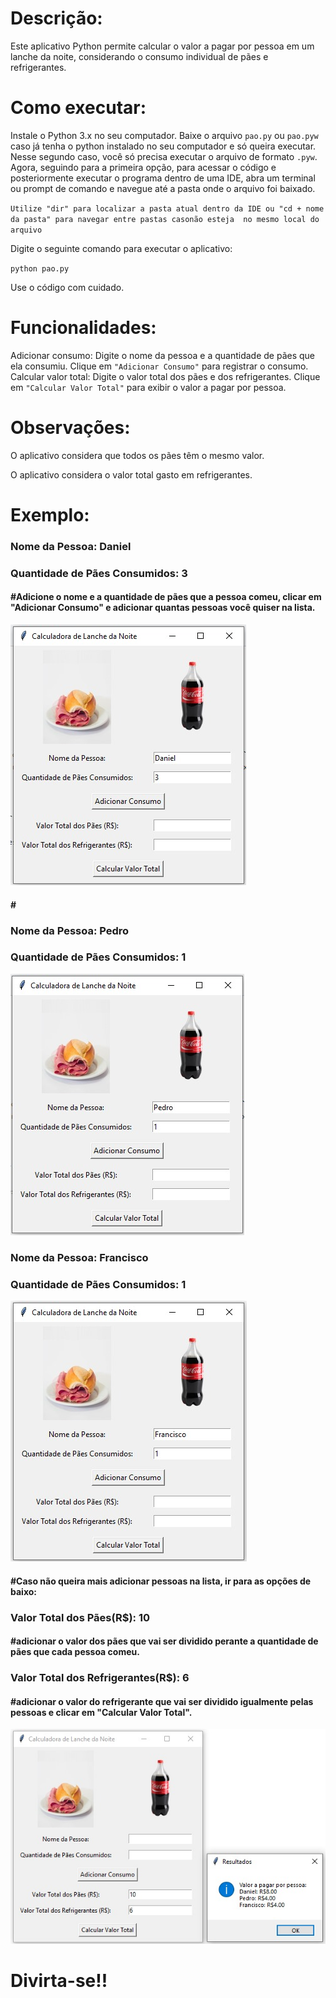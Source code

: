 # Descrição:

Este aplicativo Python permite calcular o valor a pagar por pessoa em um lanche da noite, considerando o consumo individual de pães e refrigerantes.

# Como executar:

Instale o Python 3.x no seu computador.
Baixe o arquivo `pao.py` ou `pao.pyw` caso já tenha o python instalado no seu computador e só queira executar.
Nesse segundo caso, você só precisa executar o arquivo de formato `.pyw`.
Agora, seguindo para a primeira opção, para acessar o código e posteriormente executar o programa dentro de uma IDE, 
abra um terminal ou prompt de comando e navegue até a pasta onde o arquivo foi baixado. 

`Utilize "dir" para localizar a pasta atual dentro da IDE ou "cd + nome da pasta" para navegar entre pastas casonão esteja  no mesmo local do arquivo`

Digite o seguinte comando para executar o aplicativo:

`python pao.py`

Use o código com cuidado.

# Funcionalidades:

Adicionar consumo: Digite o nome da pessoa e a quantidade de pães que ela consumiu. Clique em `"Adicionar Consumo"` para registrar o consumo.
Calcular valor total: Digite o valor total dos pães e dos refrigerantes. Clique em `"Calcular Valor Total"` para exibir o valor a pagar por pessoa.

# Observações:

O aplicativo considera que todos os pães têm o mesmo valor.

O aplicativo considera o valor total gasto em refrigerantes.

# Exemplo:

<p><h3>Nome da Pessoa: Daniel</h3></p>
<p><h3>Quantidade de Pães Consumidos: 3</h3></p>
<p><h4>#Adicione o nome e a quantidade de pães que a pessoa comeu, clicar em "Adicionar Consumo" e adicionar quantas pessoas você quiser na lista.</h4></p>

<img src="img/Ex.Daniel.jpg">

<p><h4>#</h4></p>

<p><h3>Nome da Pessoa: Pedro</h3></p>
<p><h3>Quantidade de Pães Consumidos: 1</h3></p>

<img src="img/Ex.Pedro.jpg">

<p><h3>Nome da Pessoa: Francisco</h3></p>
<p><h3>Quantidade de Pães Consumidos: 1</h3></p>

<img src="img/Ex.Francisco.jpg">

<h4>#Caso não queira mais adicionar pessoas na lista, ir para as opções de baixo:</h4>

<p><h3>Valor Total dos Pães(R$): 10</h3></p>
<p><h4>#adicionar o valor dos pães que vai ser dividido perante a quantidade de pães que cada pessoa comeu.</h4></p>

<p><h3>Valor Total dos Refrigerantes(R$): 6</h3></p>
<p><h4>#adicionar o valor do refrigerante que vai ser dividido igualmente pelas pessoas e clicar em "Calcular Valor Total".</h4></p>

<img src="img/Ex.CalculoValor.jpg">

# Divirta-se!!
